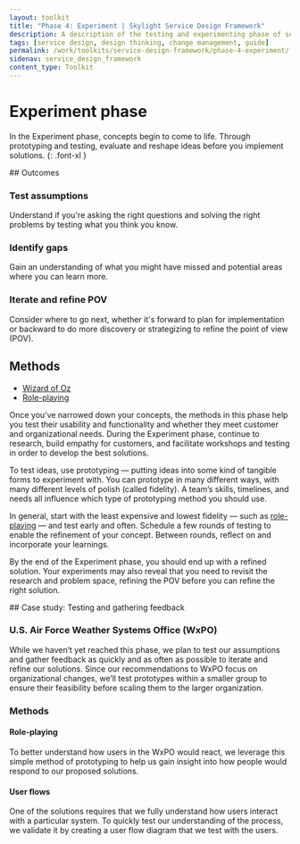 ```yaml
---
layout: toolkit
title: "Phase 4: Experiment | Skylight Service Design Framework"
description: A description of the testing and experimenting phase of service design, including outcomes and methods
tags: [service design, design thinking, change management, guide]
permalink: /work/toolkits/service-design-framework/phase-4-experiment/
sidenav: service_design_framework
content_type: Toolkit
---
```


# Experiment phase

In the Experiment phase, concepts begin to come to life. Through prototyping and testing, evaluate and reshape ideas before you implement solutions.
{: .font-xl }

<div class="callout--tip callout--summary" markdown="1">
## Outcomes

### Test assumptions
Understand if you're asking the right questions and solving the right problems by testing what you think you know.

### Identify gaps
Gain an understanding of what you might have missed and potential areas where you can learn more.

### Iterate and refine POV
Consider where to go next, whether it's forward to plan for implementation or backward to do more discovery or strategizing to refine the point of view (POV).

## Methods
- [Wizard of Oz](/work/toolkits/service-design-framework/methods/wizard-of-oz/)
- [Role-playing](/work/toolkits/service-design-framework/methods/role-playing/)
</div>

Once you’ve narrowed down your concepts, the methods in this phase help you test their usability and functionality and whether they meet customer and organizational needs. During the Experiment phase, continue to research, build empathy for customers, and facilitate workshops and testing in order to develop the best solutions.

To test ideas, use prototyping — putting ideas into some kind of tangible forms to experiment with. You can prototype in many different ways, with many different levels of polish (called fidelity). A team’s skills, timelines, and needs all influence which type of prototyping method you should use.

In general, start with the least expensive and lowest fidelity — such as [role-playing](/work/toolkits/service-design-framework/methods/role-playing/) — and test early and often. Schedule a few rounds of testing to enable the refinement of your concept. Between rounds, reflect on and incorporate your learnings.

By the end of the Experiment phase, you should end up with a refined solution. Your experiments may also reveal that you need to revisit the research and problem space, refining the POV before you can refine the right solution.

<div class="callout callout--case-study" markdown="1">
## Case study: Testing and gathering feedback

### U.S. Air Force Weather Systems Office (WxPO)

While we haven’t yet reached this phase, we plan to test our assumptions and gather feedback as quickly and as often as possible to iterate and refine our solutions. Since our recommendations to WxPO focus on organizational changes, we’ll test prototypes within a smaller group to ensure their feasibility before scaling them to the larger organization.

### Methods

#### Role-playing

To better understand how users in the WxPO would react, we leverage this simple method of prototyping to help us gain insight into how people would respond to our proposed solutions.

#### User flows

One of the solutions requires that we fully understand how users interact with a particular system. To quickly test our understanding of the process, we validate it by creating a user flow diagram that we test with the users.
</div>